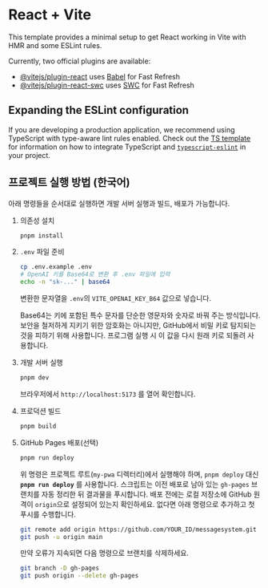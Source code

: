 # React + Vite

This template provides a minimal setup to get React working in Vite with HMR and some ESLint rules.

Currently, two official plugins are available:

- [@vitejs/plugin-react](https://github.com/vitejs/vite-plugin-react/blob/main/packages/plugin-react) uses [Babel](https://babeljs.io/) for Fast Refresh
- [@vitejs/plugin-react-swc](https://github.com/vitejs/vite-plugin-react/blob/main/packages/plugin-react-swc) uses [SWC](https://swc.rs/) for Fast Refresh

## Expanding the ESLint configuration

If you are developing a production application, we recommend using TypeScript with type-aware lint rules enabled. Check out the [TS template](https://github.com/vitejs/vite/tree/main/packages/create-vite/template-react-ts) for information on how to integrate TypeScript and [`typescript-eslint`](https://typescript-eslint.io) in your project.

## 프로젝트 실행 방법 (한국어)

아래 명령들을 순서대로 실행하면 개발 서버 실행과 빌드, 배포가 가능합니다.

1. 의존성 설치
   ```bash
   pnpm install
   ```
2. `.env` 파일 준비
   ```bash
   cp .env.example .env
   # OpenAI 키를 Base64로 변환 후 .env 파일에 입력
   echo -n "sk-..." | base64
   ```
   변환한 문자열을 `.env`의 `VITE_OPENAI_KEY_B64` 값으로 넣습니다.
   
   Base64는 키에 포함된 특수 문자를 단순한 영문자와 숫자로 바꿔 주는 방식입니다. 보안을 철저하게 지키기 위한 암호화는 아니지만, GitHub에서 비밀 키로 탐지되는 것을 피하기 위해 사용합니다. 프로그램 실행 시 이 값을 다시 원래 키로 되돌려 사용합니다.
3. 개발 서버 실행
   ```bash
   pnpm dev
   ```
   브라우저에서 `http://localhost:5173` 를 열어 확인합니다.
4. 프로덕션 빌드
   ```bash
   pnpm build
   ```
5. GitHub Pages 배포(선택)
   ```bash
   pnpm run deploy
   ```
   위 명령은 프로젝트 루트(`my-pwa` 디렉터리)에서 실행해야 하며,
   `pnpm deploy` 대신 **`pnpm run deploy`** 를 사용합니다.
   스크립트는 이전 배포로 남아 있는 `gh-pages` 브랜치를 자동 정리한 뒤 결과물을 푸시합니다.
   배포 전에는 로컬 저장소에 GitHub 원격이 `origin`으로 설정되어 있는지 확인하세요. 없다면 아래 명령으로 추가하고 첫 푸시를 수행합니다.

   ```bash
   git remote add origin https://github.com/YOUR_ID/messagesystem.git
   git push -u origin main
   ```
   만약 오류가 지속되면 다음 명령으로 브랜치를 삭제하세요.

   ```bash
   git branch -D gh-pages
   git push origin --delete gh-pages
   ```
